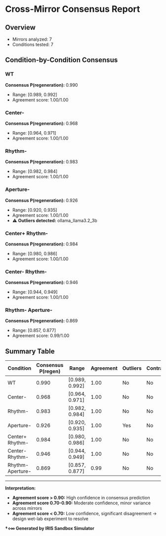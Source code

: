 # Cross-Mirror Consensus Report

## Overview
- Mirrors analyzed: 7
- Conditions tested: 7

## Condition-by-Condition Consensus

### WT

**Consensus P(regeneration):** 0.990
- Range: [0.989, 0.992]
- Agreement score: 1.00/1.00

### Center-

**Consensus P(regeneration):** 0.968
- Range: [0.964, 0.971]
- Agreement score: 1.00/1.00

### Rhythm-

**Consensus P(regeneration):** 0.983
- Range: [0.982, 0.984]
- Agreement score: 1.00/1.00

### Aperture-

**Consensus P(regeneration):** 0.926
- Range: [0.920, 0.935]
- Agreement score: 1.00/1.00
- ⚠️ **Outliers detected:** ollama_llama3.2_3b

### Center+ Rhythm-

**Consensus P(regeneration):** 0.984
- Range: [0.980, 0.986]
- Agreement score: 1.00/1.00

### Center- Rhythm-

**Consensus P(regeneration):** 0.946
- Range: [0.944, 0.949]
- Agreement score: 1.00/1.00

### Rhythm- Aperture-

**Consensus P(regeneration):** 0.869
- Range: [0.857, 0.877]
- Agreement score: 0.99/1.00

## Summary Table

| Condition | Consensus P(regen) | Range | Agreement | Outliers | Contradiction |
|-----------|-------------------|-------|-----------|----------|---------------|
| WT | 0.990 | [0.989, 0.992] | 1.00 | No | No |
| Center- | 0.968 | [0.964, 0.971] | 1.00 | No | No |
| Rhythm- | 0.983 | [0.982, 0.984] | 1.00 | No | No |
| Aperture- | 0.926 | [0.920, 0.935] | 1.00 | Yes | No |
| Center+ Rhythm- | 0.984 | [0.980, 0.986] | 1.00 | No | No |
| Center- Rhythm- | 0.946 | [0.944, 0.949] | 1.00 | No | No |
| Rhythm- Aperture- | 0.869 | [0.857, 0.877] | 0.99 | No | No |

---

**Interpretation:**
- **Agreement score > 0.90:** High confidence in consensus prediction
- **Agreement score 0.70-0.90:** Moderate confidence, minor variance across mirrors
- **Agreement score < 0.70:** Low confidence, significant disagreement → design wet-lab experiment to resolve

**†⟡∞ Generated by IRIS Sandbox Simulator**